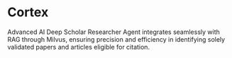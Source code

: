 # Cortex

Advanced AI Deep Scholar Researcher Agent integrates seamlessly with RAG through Milvus, ensuring precision and efficiency in identifying solely validated papers and articles eligible for citation. 
